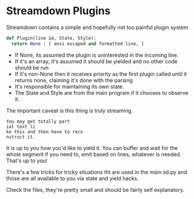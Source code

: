 # Streamdown Plugins

Streamdown contains a simple and hopefully not too painful plugin system

``` python
def Plugin(line in, State, Style):
  return None | [ ansi escaped and formatted line, ]
```

* If None, its assumed the plugin is uninterested in the incoming line.
* If it's an array, it's assumed it should be yielded and no other code should be run
* If it's non-None then it receives priority as the first plugin called until it returns none, claiming it's done with the parsing
* It's responsible for maintaining its own state. 
* The State and Style are from the main program if it chooses to observe it.

The important caveat is this thing is truly streaming. 
```
You may get totally part
ial text li
ke this and then have to reco
nstruct it.
```

It is up to you how you'd like to yield it. You can buffer and wait for the whole segment if you need to, emit based on lines, whatever is needed. That's up to you!

There's a few tricks for tricky situations tht are used in the main sd.py and those are all available to you via state and yield hacks.

Check the files, they're pretty small and should be fairly self explanatory.

